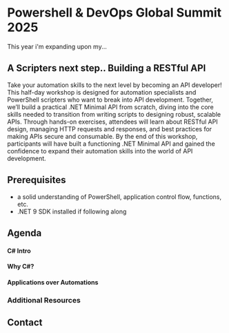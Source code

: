 # Powershell & DevOps Global Summit 2025

This year i'm expanding upon my...

## A Scripters next step.. Building a RESTful API

 Take your automation skills to the next level by becoming an API developer! This half-day workshop is designed for automation specialists and PowerShell scripters who want to break into API development. Together, we’ll build a practical .NET Minimal API from scratch, diving into the core skills needed to transition from writing scripts to designing robust, scalable APIs. Through hands-on exercises, attendees will learn about RESTful API design, managing HTTP requests and responses, and best practices for making APIs secure and consumable. By the end of this workshop, participants will have built a functioning .NET Minimal API and gained the confidence to expand their automation skills into the world of API development.

 ## Prerequisites

- a solid understanding of PowerShell, application control flow, functions, etc.
- .NET 9 SDK installed if following along

 ## Agenda

 #### C# Intro
 #### Why C#?
 #### Applications over Automations
 
 ### Additional Resources

 ## Contact

